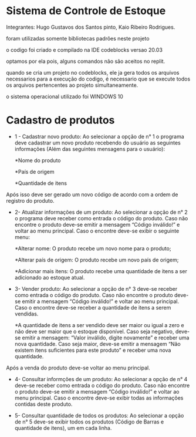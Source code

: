 # Sistema de Controle de Estoque
Integrantes: Hugo Gustavos dos Santos pinto, Kaio Ribeiro Rodrigues.

foram utilizadas somente bibliotecas padrões neste projeto

o codigo foi criado e compilado na IDE codeblocks versao 20.03

optamos por ela pois, alguns comandos não são aceitos no replit.

quando se cria um projeto no codeblocks, ele ja gera todos os arquivos necessarios para a execução do codigo, é necessario que se execute todos
os arquivos pertencentes ao projeto simultaneamente.


o sistema operacional utilizado foi WINDOWS 10 

# Cadastro de produtos

* 1 - Cadastrar novo produto: Ao selecionar a opção de n° 1 o programa deve cadastrar um novo produto
recebendo do usuário as seguintes informações (Além das seguintes mensagens
para o usuário):

	*Nome do produto
	
	*País de origem
	
	*Quantidade de itens
	
Após isso deve ser gerado um novo código de acordo com a ordem de registro do produto.

* 2- Atualizar informações de um produto: Ao selecionar a opção de n° 2 o programa deve receber como entrada o
código do produto. Caso não encontre o produto deve-se emitir a mensagem
“Código inválido!” e voltar ao menu principal. Caso o encontre deve-se exibir o
seguinte menu:

	*Alterar nome: O produto recebe um novo nome para o produto;
	
	*Alterar país de origem: O produto recebe um novo país de origem;
	
	*Adicionar mais itens: O produto recebe uma quantidade de itens a ser adicionado ao estoque atual.
	


* 3- Vender produto: Ao selecionar a opção de n° 3 deve-se receber como entrada o código do produto. Caso não encontre o produto deve-se emitir a mensagem “Código
inválido!” e voltar ao menu principal. Caso o encontre deve-se receber a quantidade de itens a serem vendidas.

	*A quantidade de itens a ser vendido deve ser maior ou igual a zero e
	não deve ser maior que o estoque disponível. Caso seja negativo,
	deve-se emitir a mensagem: “Valor inválido, digite novamente” e
	receber uma nova quantidade. Caso seja maior, deve-se emitir a
	mensagem “Não existem itens suficientes para este produto” e
	receber uma nova quantidade.
	
Após a venda do produto deve-se voltar ao menu principal.


* 4- Consultar informções de um produto: Ao selecionar a opção de n° 4 deve-se receber como entrada o código do
produto. Caso não encontre o produto deve-se emitir a mensagem “Código
inválido!” e voltar ao menu principal. Caso o encontre deve-se exibir todas as informações contidas deste produto.

* 5- Consultar quantidade de todos os produtos: Ao selecionar a opção de n° 5 deve-se exibir todos os produtos (Código de
Barras e quantidade de itens), um em cada linha.
